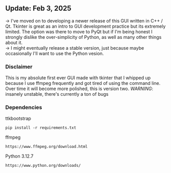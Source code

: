 ## Update: Feb 3, 2025
-> I've moved on to developing a newer release of this GUI written in C++ / Qt. Tkinter is great as an intro to GUI development practice but its extremely limited. The option was there to move to PyQt but if I'm being honest I strongly dislike the over-simplicity of Python, as well as many other things about it.\
-> I might eventually release a stable version, just because maybe occasionally I'll want to use the Python vesion.
   

### Disclaimer
This is my absolute first ever GUI made with tkinter that I whipped up because I use ffmpeg frequently and got tired of using the command line.
Over time it will become more polished, this is version two.
*WARNING*: insanely unstable, there's currently a ton of bugs


### Dependencies

ttkbootstrap
```
pip install -r requirements.txt
```

ffmpeg
```
https://www.ffmpeg.org/download.html
```

Python 3.12.7
```
https://www.python.org/downloads/
```
